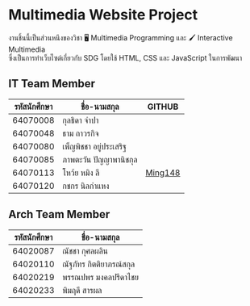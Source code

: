 # Multimedia Website Project
งานชิ้นนี้เป็นส่วนหนึงของวิชา 🖥️ Multimedia Programming และ 🖌️ Interactive Multimedia<br />
ซึ่งเป็นการทำเว็บไซต์เกี่ยวกับ SDG โดยใช้ HTML, CSS และ JavaScript ในการพัฒนา

## IT Team Member
|รหัสนักศึกษา|ชื่อ-นามสกุล|GITHUB|
|---|---|---|
|64070008|กุลธิดา จำปา||
|64070048|ธาม ถาวรกิจ||
|64070080|เพ็ญพิชชา อยู่ประเสริฐ||
|64070085|ภาพตะวัน ปัญญาพานิชกุล||
|64070113|โหว้ย หมิง ลี|[Ming148](https://github.com/Ming148)|
|64070120|กชกร นิลกำแหง||

## Arch Team Member
|รหัสนักศึกษา|ชื่อ-นามสกุล|
|---|---|
|64020087|ณัชชา กุศลผลิน|
|64020110|ณัฐภัทร กิตติยาภรณ์สกุล|
|64020219|พรรณปพร มงคลปรีดาไชย|
|64020233|พิมฤดี สารผล|
